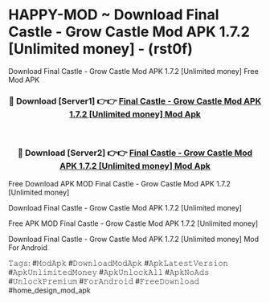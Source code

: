 # HAPPY-MOD ~ Download Final Castle  - Grow Castle Mod APK 1.7.2 [Unlimited money] - (rst0f)
Download Final Castle  - Grow Castle Mod APK 1.7.2 [Unlimited money] Free Mod APK

<div align="center">
<h3>🔴 Download [Server1] 👉👉 <a href="https://apk-comot.site?title=Final_Castle__-_Grow_Castle_Mod_APK_1.7.2_[Unlimited_money]">Final Castle  - Grow Castle Mod APK 1.7.2 [Unlimited money] Mod Apk</a></h3><br>

<h3>🔴 Download [Server2] 👉👉 <a href="https://apk-comot.site?title=Final_Castle__-_Grow_Castle_Mod_APK_1.7.2_[Unlimited_money]">Final Castle  - Grow Castle Mod APK 1.7.2 [Unlimited money] Mod Apk</a></h3>
</div>


Free Download APK MOD Final Castle  - Grow Castle Mod APK 1.7.2 [Unlimited money]

Download Final Castle  - Grow Castle Mod APK 1.7.2 [Unlimited money] 

Free APK MOD Final Castle  - Grow Castle Mod APK 1.7.2 [Unlimited money] 

Download Final Castle  - Grow Castle Mod APK 1.7.2 [Unlimited money] Mod For Android

𝚃𝚊𝚐𝚜: #𝙼𝚘𝚍𝙰𝚙𝚔 #𝙳𝚘𝚠𝚗𝚕𝚘𝚊𝚍𝙼𝚘𝚍𝙰𝚙𝚔 #𝙰𝚙𝚔𝙻𝚊𝚝𝚎𝚜𝚝𝚅𝚎𝚛𝚜𝚒𝚘𝚗 #𝙰𝚙𝚔𝚄𝚗𝚕𝚒𝚖𝚒𝚝𝚎𝚍𝙼𝚘𝚗𝚎𝚢 #𝙰𝚙𝚔𝚄𝚗𝚕𝚘𝚌𝚔𝙰𝚕𝚕 #𝙰𝚙𝚔𝙽𝚘𝙰𝚍𝚜 #𝚄𝚗𝚕𝚘𝚌𝚔𝙿𝚛𝚎𝚖𝚒𝚞𝚖 #𝙵𝚘𝚛𝙰𝚗𝚍𝚛𝚘𝚒𝚍 #𝙵𝚛𝚎𝚎𝙳𝚘𝚠𝚗𝚕𝚘𝚊𝚍 #home_design_mod_apk
